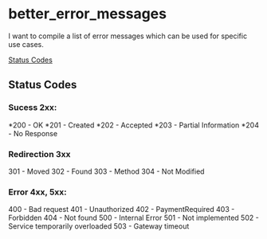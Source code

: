 better_error_messages
=====================

I want to compile a list of error messages which can be used for specific use cases.

[Status Codes](http://www.w3.org/Protocols/HTTP/HTRESP.html)

## Status Codes

### Sucess 2xx:
*200 - OK
*201 - Created
*202 - Accepted
*203 - Partial Information
*204 - No Response

### Redirection 3xx
301 - Moved
302 - Found
303 - Method
304 - Not Modified


### Error 4xx, 5xx:
400 - Bad request
401 - Unauthorized
402 - PaymentRequired
403 - Forbidden
404 - Not found
500 - Internal Error
501 - Not implemented
502 - Service temporarily overloaded
503 - Gateway timeout
